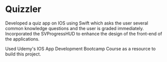 # Quizzler

Developed a quiz app on IOS using Swift which asks the user several common knowledge questions and the user is graded immediately.
Incorporated the SVProgressHUD to enhance the design of the front-end of the applications.

Used Udemy's IOS App Development Bootcamp Course as a resource to build this project.
